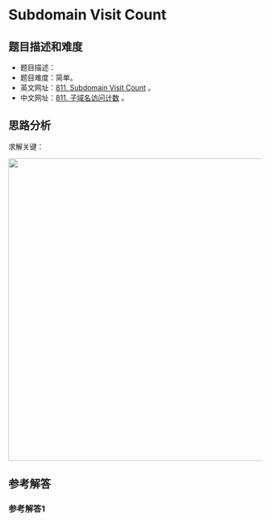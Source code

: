 # Subdomain Visit Count

## 题目描述和难度
+ 题目描述：
+ 题目难度：简单。
+ 英文网址：[811. Subdomain Visit Count](https://leetcode.com/problems/subdomain-visit-count/description/)  。
+ 中文网址：[811. 子域名访问计数](https://leetcode-cn.com/problems/subdomain-visit-count/description/)  。
## 思路分析
求解关键：

<img src="https://liweiwei1419.github.io/images/leetcode-solution/" width="600">

## 参考解答
### 参考解答1

```java

```